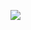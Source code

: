 <a href='#' title='Blognone/vim-mode'><img src='https://developer.chrome.com/webstore/images/ChromeWebStore_Badge_v2_340x96.png' /></a>
